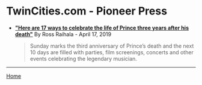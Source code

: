 
# TwinCities.com - Pioneer Press

 - [**"Here are 17 ways to celebrate the life of Prince three years after his death"**](https://www.twincities.com/2019/04/17/here-are-17-ways-to-celebrate-the-life-of-prince-three-years-after-his-death/) By Ross Raihala - April 17, 2019
 
    > Sunday marks the third anniversary of Prince’s death and the next 10 days are filled with parties, film screenings, concerts and other events celebrating the legendary musician.

-----

[Home](../)
